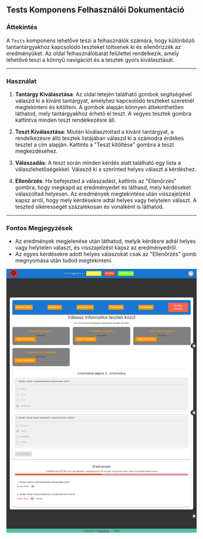 ## Tests Komponens Felhasználói Dokumentáció

### Áttekintés

A `Tests` komponens lehetővé teszi a felhasználók számára, hogy különböző tantantárgyakhoz kapcsolódó teszteket töltsenek ki és ellenőrizzék az eredményüket. Az oldal felhasználóbarát felülettel rendelkezik, amely lehetővé teszi a könnyű navigációt és a tesztek gyors kiválasztását.

---

### Használat

1. **Tantárgy Kiválasztása**: Az oldal tetején található gombok segítségével válaszd ki a kívánt tantárgyat, amelyhez kapcsolódó teszteket szeretnél megtekinteni és kitölteni. A gombok alapján könnyen áttekinthetően láthatod, mely tantárgyakhoz érhető el teszt. A vegyes tesztek gombra kattintva minden teszt rendelkezésre áll.

2. **Teszt Kiválasztása**: Miután kiválasztottad a kívánt tantárgyat, a rendelkezésre álló tesztek listájában válaszd ki a számodra érdekes tesztet a cím alapján. Kattints a "Teszt kitöltése" gombra a teszt megkezdéséhez.

3. **Válaszadás**: A teszt során minden kérdés alatt található egy lista a válaszlehetőségekkel. Válaszd ki a szerinted helyes választ a kérdéshez.

4. **Ellenőrzés**: Ha befejezted a válaszadást, kattints az "Ellenőrzés" gombra, hogy megkapd az eredményedet és láthasd, mely kérdéseket válaszoltad helyesen. Az eredmények megtekintése után  visszajelzést kapsz arról, hogy mely kérdésekre adtál helyes vagy helytelen választ. A teszted sikerességét százalékosan és vonalként is láthatod.

---

### Fontos Megjegyzések
- Az eredmények megjelenése után láthatod, melyik kérdésre adtál helyes vagy helytelen választ, és visszajelzést kapsz az eredményedről.
- Az egyes kérdésekre adott helyes válaszokat csak az "Ellenőrzés" gomb megnyomása után tudod megtekinteni.

![Admin felhasználó összes csoportja](./images/testImg.png)